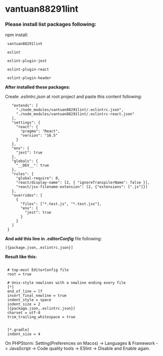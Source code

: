 # vantuan88291lint

### Please install list packages following:
npm install:

` vantuan88291lint`

` eslint`

` eslint-plugin-jest`

` eslint-plugin-react`

` eslint-plugin-header`

**After installed these packages:**

Create _.eslintrc.json_ at root project and paste this content following:

```{
   "extends": [
     "./node_modules/vantuan88291lint/.eslintrc.json",
     "./node_modules/vantuan88291lint/.eslintrc-react.json"
   ],
   "settings": {
     "react": {
       "pragma": "React",
       "version": "16.5"
     }
   },
   "env": {
     "jest": true
   },
   "globals": {
     "__DEV__": true
   },
   "rules": {
     "global-require": 0,
     "react/display-name": [2, { "ignoreTranspilerName": false }],
     "react/jsx-filename-extension": [2, {"extensions": [".js"]}]
   },
   "overrides": [
     {
       "files": ["*.test.js", "*.test.jsx"],
       "env": {
         "jest": true
       }
     }
   ]
 }
```

**And add this line in _.editorConfig_** file following:

`[{package.json,.eslintrc.json}]`

**Result like this:**

```# EditorConfig is awesome: http://EditorConfig.org
 
 # top-most EditorConfig file
 root = true
 
 # Unix-style newlines with a newline ending every file
 [*]
 end_of_line = lf
 insert_final_newline = true
 indent_style = space
 indent_size = 2
 [{package.json,.eslintrc.json}]
 charset = utf-8
 trim_trailing_whitespace = true
 
 
 [*.gradle]
 indent_size = 4
```

On PHPStorm: Setting(Preferences on Macos) -> Languages & Framework -> JavaScript -> Code quality tools -> ESlint -> Disable and Enable again. 

